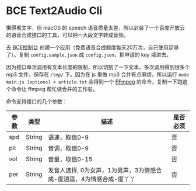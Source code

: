 BCE Text2Audio Cli
============

懒得看文字，但 macOS 的 speech 语音质量太差，所以封装了一个百度开放云的语音合成接口的工具，可以把一大段文字转成音频。

去 [BCE控制台](https://console.bce.baidu.com/ai/#/ai/speech/overview/index) 创建一个应用（免费语音合成额度每天20万次，自己使用足够了）。复制 `config.sample.json` 成 `config.json`，把申请的 key 填进去。

因为接口单次调用有文本长度的限制，所以切割了一下文本，多次调用得到很多个 mp3 文件，保存在 `/tmp/` 下。因为在 js 里做 mp3 合并有点麻烦，所以运行 `node main.js [options] < article.txt` 会得到一个 [FFmpeg](https://www.ffmpeg.org/) 的命令，复制一下跑这个命令让 ffmpeg 帮忙做合并的工作啦。

命令支持接口的几个参数：

参数 | 类型 | 描述 | 是否必须
-----|----|----|----------
spd | String | 语速，取值0-9   | 否
pit | String | 音调，取值0-9   | 否
vol | String | 音量，取值0-15  | 否
per | String | 发音人选择, 0为女声，1为男声，3为情感合成-度逍遥，4为情感合成-度丫丫  | 否



